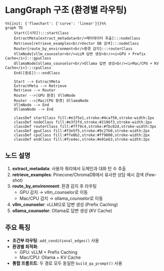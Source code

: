 # LangGraph 구조 (환경별 라우팅)

```mermaid
%%{init: {'flowchart': {'curve': 'linear'}}}%%
graph TD
    Start([시작]):::startClass
    ExtractMeta[extract_metadata<br/>메타데이터 추출]:::nodeClass
    Retrieve[retrieve_examples<br/>Vector DB 검색]:::nodeClass
    Router{route_by_environment<br/>환경 감지}:::routerClass
    VllmNode[vllm_counselor<br/>vLLM 답변 생성<br/><i>GPU + Prefix Cache</i>]:::gpuClass
    OllamaNode[ollama_counselor<br/>Ollama 답변 생성<br/><i>Mac/CPU + KV Cache</i>]:::cpuClass
    End([종료]):::endClass

    Start --> ExtractMeta
    ExtractMeta --> Retrieve
    Retrieve --> Router
    Router -->|GPU 환경| VllmNode
    Router -->|Mac/CPU 환경| OllamaNode
    VllmNode --> End
    OllamaNode --> End

    classDef startClass fill:#e1f5e1,stroke:#4caf50,stroke-width:2px
    classDef nodeClass fill:#e3f2fd,stroke:#2196f3,stroke-width:2px
    classDef routerClass fill:#fff9c4,stroke:#fbc02d,stroke-width:3px
    classDef gpuClass fill:#f3e5f5,stroke:#9c27b0,stroke-width:2px
    classDef cpuClass fill:#ffe0b2,stroke:#ff9800,stroke-width:2px
    classDef endClass fill:#fce4ec,stroke:#e91e63,stroke-width:2px
```

## 노드 설명

1. **extract_metadata**: 사용자 쿼리에서 도메인과 대화 턴 수 추출
2. **retrieve_examples**: Pinecone/ChromaDB에서 유사한 상담 예시 검색 (Few-shot)
3. **route_by_environment**: 환경 감지 후 라우팅
   - GPU 감지 → vllm_counselor로 이동
   - Mac/CPU 감지 → ollama_counselor로 이동
4. **vllm_counselor**: vLLM으로 답변 생성 (Prefix Caching)
5. **ollama_counselor**: Ollama로 답변 생성 (KV Cache)

## 주요 특징

- **조건부 라우팅**: `add_conditional_edges()` 사용
- **환경별 최적화**:
  - GPU: vLLM + Prefix Caching
  - Mac/CPU: Ollama + KV Cache
- **통합 프롬프트**: 두 경로 모두 동일한 `build_qa_prompt()` 사용
